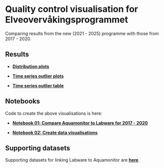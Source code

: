 # Quality control visualisation for Elveovervåkingsprogrammet

Comparing results from the new (2021 - 2025) programme with those from 2017 - 2020.

## Results

 * **[Distribution plots](https://nivanorge.github.io/elveovervakingsprogrammet_qc_vis/pages/distribution_plots.html)**
 
 * **[Time series outlier plots](https://nivanorge.github.io/elveovervakingsprogrammet_qc_vis/pages/timeseries_plots.html)**
 
 * **[Time series outlier table](https://github.com/NIVANorge/elveovervakingsprogrammet_qc_vis/blob/main/output/timerseries_outliers.csv)** 


## Notebooks

Code to create the above visualisations is here:

 * **[Notebook 01: Compare Aquamonitor to Labware for 2017 - 2020](https://nbviewer.jupyter.org/github/NIVANorge/elveovervakingsprogrammet_qc_vis/blob/main/notebooks/01_compare_am_lw.ipynb)**
 
 * **[Notebook 02: Create data visualisations](https://nbviewer.jupyter.org/github/NIVANorge/elveovervakingsprogrammet_qc_vis/blob/main/notebooks/02_qc_plots.ipynb)**
 
## Supporting datasets

Supporting datasets for linking Labware to Aquamonitor are **[here](https://github.com/NIVANorge/elveovervakingsprogrammet_qc_vis/tree/main/data)**.

